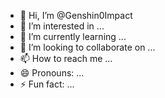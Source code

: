- 👋 Hi, I’m @Genshin0Impact
- 👀 I’m interested in ...
- 🌱 I’m currently learning ...
- 💞️ I’m looking to collaborate on ...
- 📫 How to reach me ...
- 😄 Pronouns: ...
- ⚡ Fun fact: ...

<!---
Genshin0Impact/Genshin0Impact is a ✨ special ✨ repository because its `README.md` (this file) appears on your GitHub profile.
You can click the Preview link to take a look at your changes.
--->
